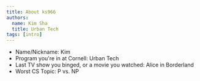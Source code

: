 ```yaml
---
title: About ks966
authors:
  name: Kim Sha
  title: Urban Tech
tags: [intro]
---
```


- Name/Nickname: Kim
- Program you're in at Cornell: Urban Tech
- Last TV show you binged, or a movie you watched: Alice in Borderland
- Worst CS Topic: P vs. NP
